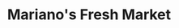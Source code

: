 ---
title: "Mariano's Fresh Market"
url: /hoffman-estates/marianos-fresh-market/
shop: Supermarkt
---